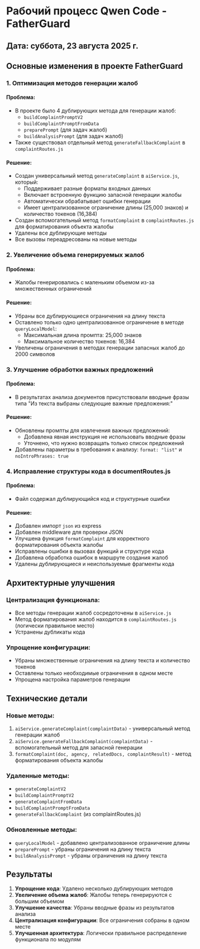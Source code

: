 # Рабочий процесс Qwen Code - FatherGuard

## Дата: суббота, 23 августа 2025 г.

## Основные изменения в проекте FatherGuard

### 1. Оптимизация методов генерации жалоб

#### Проблема:
- В проекте было 4 дублирующих метода для генерации жалоб:
  - `buildComplaintPromptV2`
  - `buildComplaintPromptFromData`
  - `preparePrompt` (для задач жалоб)
  - `buildAnalysisPrompt` (для задач жалоб)
- Также существовал отдельный метод `generateFallbackComplaint` в `complaintRoutes.js`

#### Решение:
- Создан универсальный метод `generateComplaint` в `aiService.js`, который:
  - Поддерживает разные форматы входных данных
  - Включает встроенную функцию запасной генерации жалобы
  - Автоматически обрабатывает ошибки генерации
  - Имеет централизованное ограничение длины (25,000 знаков) и количество токенов (16,384)
- Создан вспомогательный метод `formatComplaint` в `complaintRoutes.js` для форматирования объекта жалобы
- Удалены все дублирующие методы
- Все вызовы переадресованы на новые методы

### 2. Увеличение объема генерируемых жалоб

#### Проблема:
- Жалобы генерировались с маленьким объемом из-за множественных ограничений

#### Решение:
- Убраны все дублирующиеся ограничения на длину текста
- Оставлено только одно централизованное ограничение в методе `queryLocalModel`:
  - Максимальная длина промпта: 25,000 знаков
  - Максимальное количество токенов: 16,384
- Увеличены ограничения в методах генерации запасных жалоб до 2000 символов

### 3. Улучшение обработки важных предложений

#### Проблема:
- В результатах анализа документов присутствовали вводные фразы типа "Из текста выбраны следующие важные предложения:"

#### Решение:
- Обновлены промпты для извлечения важных предложений:
  - Добавлена явная инструкция не использовать вводные фразы
  - Уточнено, что нужно возвращать только список предложений
- Добавлены параметры в требования к анализу: `format: "list"` и `noIntroPhrases: true`

### 4. Исправление структуры кода в documentRoutes.js

#### Проблема:
- Файл содержал дублирующийся код и структурные ошибки

#### Решение:
- Добавлен импорт `json` из express
- Добавлен middleware для проверки JSON
- Улучшена функция `formatComplaint` для корректного форматирования объекта жалобы
- Исправлены ошибки в вызовах функций и структуре кода
- Добавлена обработка ошибок в маршруте создания жалоб
- Удалены дублирующиеся и неиспользуемые фрагменты кода

## Архитектурные улучшения

### Централизация функционала:
- Все методы генерации жалоб сосредоточены в `aiService.js`
- Метод форматирования жалоб находится в `complaintRoutes.js` (логически правильное место)
- Устранены дубликаты кода

### Упрощение конфигурации:
- Убраны множественные ограничения на длину текста и количество токенов
- Оставлены только необходимые ограничения в одном месте
- Упрощена настройка параметров генерации

## Технические детали

### Новые методы:
1. `aiService.generateComplaint(complaintData)` - универсальный метод генерации жалоб
2. `aiService.generateFallbackComplaint(complaintData)` - вспомогательный метод для запасной генерации
3. `formatComplaint(doc, agency, relatedDocs, complaintResult)` - метод форматирования объекта жалобы

### Удаленные методы:
- `generateComplaintV2`
- `buildComplaintPromptV2`
- `generateComplaintFromData`
- `buildComplaintPromptFromData`
- `generateFallbackComplaint` (из complaintRoutes.js)

### Обновленные методы:
- `queryLocalModel` - добавлено централизованное ограничение длины
- `preparePrompt` - убраны ограничения на длину текста
- `buildAnalysisPrompt` - убраны ограничения на длину текста

## Результаты

1. **Упрощение кода**: Удалено несколько дублирующих методов
2. **Увеличение объема жалоб**: Жалобы теперь генерируются с большим объемом
3. **Улучшение качества**: Убраны вводные фразы из результатов анализа
4. **Централизация конфигурации**: Все ограничения собраны в одном месте
5. **Улучшенная архитектура**: Логически правильное распределение функционала по модулям